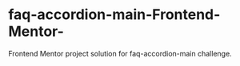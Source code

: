 # faq-accordion-main-Frontend-Mentor-
Frontend Mentor project solution for faq-accordion-main challenge.
